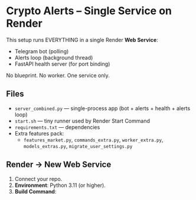 # Crypto Alerts – Single Service on Render

This setup runs EVERYTHING in a single Render **Web Service**:
- Telegram bot (polling)
- Alerts loop (background thread)
- FastAPI health server (for port binding)

No blueprint. No worker. One service only.

## Files
- `server_combined.py` — single-process app (bot + alerts + health + alerts loop)
- `start.sh` — tiny runner used by Render Start Command
- `requirements.txt` — dependencies
- Extra features pack:
  - `features_market.py`, `commands_extra.py`, `worker_extra.py`, `models_extras.py`, `migrate_user_settings.py`

## Render → New Web Service
1. Connect your repo.
2. **Environment**: Python 3.11 (or higher).
3. **Build Command**:  
